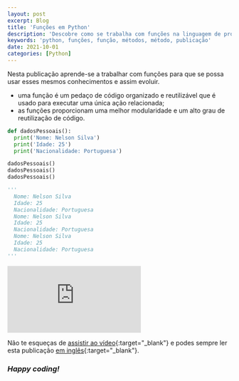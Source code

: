 ```yaml
---
layout: post
excerpt: Blog
title: 'Funções em Python'
description: 'Descobre como se trabalha com funções na linguagem de programação Python. Obtém respostas às tuas dúvidas com a teoria e os exemplos apresentados.'
keywords: 'python, funções, função, métodos, método, publicação'
date: 2021-10-01
categories: [Python]
---
```


Nesta publicação aprende-se a trabalhar com funções para que se possa usar esses mesmos conhecimentos e assim evoluir.

- uma função é um pedaço de código organizado e reutilizável que é usado para executar uma única ação relacionada;
- as funções proporcionam uma melhor modularidade e um alto grau de reutilização de código.

```python
def dadosPessoais():
  print('Nome: Nelson Silva')
  print('Idade: 25')
  print('Nacionalidade: Portuguesa')

dadosPessoais()
dadosPessoais()
dadosPessoais()

'''
  Nome: Nelson Silva
  Idade: 25
  Nacionalidade: Portuguesa
  Nome: Nelson Silva
  Idade: 25
  Nacionalidade: Portuguesa
  Nome: Nelson Silva
  Idade: 25
  Nacionalidade: Portuguesa
'''
```

<div class="video-container">
  <iframe src="https://www.youtube.com/embed/H8M_73ybl5Y" frameborder="0" allowfullscreen></iframe>
</div>

Não te esqueças de [assistir ao vídeo](https://youtu.be/H8M_73ybl5Y){:target="\_blank"} e podes sempre ler esta publicação [em inglês](https://nelsonsilvadev.com/blog/functions-in-python/){:target="\_blank"}.

### _Happy coding!_
